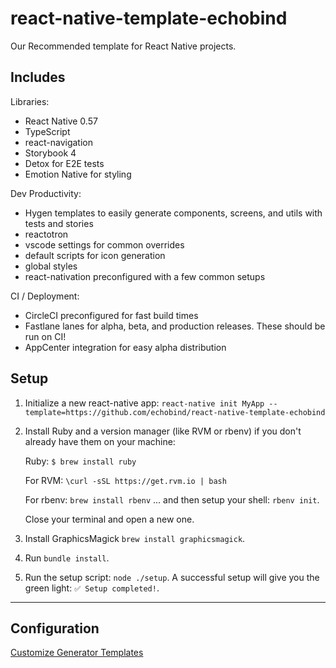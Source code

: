 # react-native-template-echobind

Our Recommended template for React Native projects.

## Includes

Libraries:

- React Native 0.57
- TypeScript
- react-navigation
- Storybook 4
- Detox for E2E tests
- Emotion Native for styling

Dev Productivity:

- Hygen templates to easily generate components, screens, and utils with tests and stories
- reactotron
- vscode settings for common overrides
- default scripts for icon generation
- global styles
- react-nativation preconfigured with a few common setups

CI / Deployment:

- CircleCI preconfigured for fast build times
- Fastlane lanes for alpha, beta, and production releases. These should be run on CI!
- AppCenter integration for easy alpha distribution

## Setup

1. Initialize a new react-native app: `react-native init MyApp --template=https://github.com/echobind/react-native-template-echobind`
2. Install Ruby and a version manager (like RVM or rbenv) if you don't already have them on your machine:

   Ruby: `$ brew install ruby`

   For RVM: `\curl -sSL https://get.rvm.io | bash`

   For rbenv: `brew install rbenv` ... and then setup your shell: `rbenv init`.

   Close your terminal and open a new one.

3. Install GraphicsMagick `brew install graphicsmagick`.
4. Run `bundle install`.
5. Run the setup script: `node ./setup`. A successful setup will give you the green light: `✅ Setup completed!`.

---

## Configuration

[Customize Generator Templates](./docs/hygen-templates.md)
